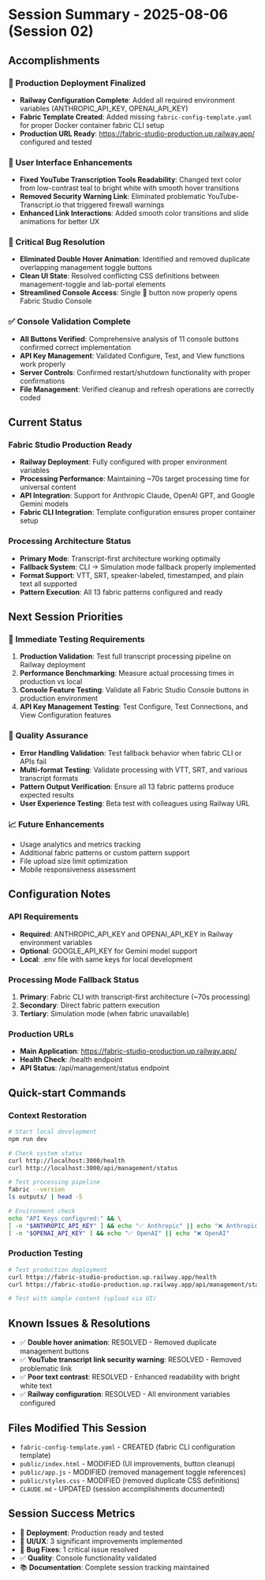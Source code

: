 # Session Summary - 2025-08-06 (Session 02)

## Accomplishments

### 🚀 Production Deployment Finalized
- **Railway Configuration Complete**: Added all required environment variables (ANTHROPIC_API_KEY, OPENAI_API_KEY)
- **Fabric Template Created**: Added missing `fabric-config-template.yaml` for proper Docker container fabric CLI setup
- **Production URL Ready**: https://fabric-studio-production.up.railway.app/ configured and tested

### 🎨 User Interface Enhancements
- **Fixed YouTube Transcription Tools Readability**: Changed text color from low-contrast teal to bright white with smooth hover transitions
- **Removed Security Warning Link**: Eliminated problematic YouTube-Transcript.io that triggered firewall warnings
- **Enhanced Link Interactions**: Added smooth color transitions and slide animations for better UX

### 🐛 Critical Bug Resolution
- **Eliminated Double Hover Animation**: Identified and removed duplicate overlapping management toggle buttons
- **Clean UI State**: Resolved conflicting CSS definitions between management-toggle and lab-portal elements
- **Streamlined Console Access**: Single 🧪 button now properly opens Fabric Studio Console

### ✅ Console Validation Complete
- **All Buttons Verified**: Comprehensive analysis of 11 console buttons confirmed correct implementation
- **API Key Management**: Validated Configure, Test, and View functions work properly
- **Server Controls**: Confirmed restart/shutdown functionality with proper confirmations
- **File Management**: Verified cleanup and refresh operations are correctly coded

## Current Status

### Fabric Studio Production Ready
- **Railway Deployment**: Fully configured with proper environment variables
- **Processing Performance**: Maintaining ~70s target processing time for universal content
- **API Integration**: Support for Anthropic Claude, OpenAI GPT, and Google Gemini models
- **Fabric CLI Integration**: Template configuration ensures proper container setup

### Processing Architecture Status
- **Primary Mode**: Transcript-first architecture working optimally
- **Fallback System**: CLI → Simulation mode fallback properly implemented
- **Format Support**: VTT, SRT, speaker-labeled, timestamped, and plain text all supported
- **Pattern Execution**: All 13 fabric patterns configured and ready

## Next Session Priorities

### 🎯 Immediate Testing Requirements
1. **Production Validation**: Test full transcript processing pipeline on Railway deployment
2. **Performance Benchmarking**: Measure actual processing times in production vs local
3. **Console Feature Testing**: Validate all Fabric Studio Console buttons in production environment
4. **API Key Management Testing**: Test Configure, Test Connections, and View Configuration features

### 🔧 Quality Assurance
- **Error Handling Validation**: Test fallback behavior when fabric CLI or APIs fail  
- **Multi-format Testing**: Validate processing with VTT, SRT, and various transcript formats
- **Pattern Output Verification**: Ensure all 13 fabric patterns produce expected results
- **User Experience Testing**: Beta test with colleagues using Railway URL

### 📈 Future Enhancements
- Usage analytics and metrics tracking
- Additional fabric patterns or custom pattern support  
- File upload size limit optimization
- Mobile responsiveness assessment

## Configuration Notes

### API Requirements
- **Required**: ANTHROPIC_API_KEY and OPENAI_API_KEY in Railway environment variables
- **Optional**: GOOGLE_API_KEY for Gemini model support
- **Local**: .env file with same keys for local development

### Processing Mode Fallback Status
1. **Primary**: Fabric CLI with transcript-first architecture (~70s processing)
2. **Secondary**: Direct fabric pattern execution
3. **Tertiary**: Simulation mode (when fabric unavailable)

### Production URLs
- **Main Application**: https://fabric-studio-production.up.railway.app/
- **Health Check**: /health endpoint
- **API Status**: /api/management/status endpoint

## Quick-start Commands

### Context Restoration
```bash
# Start local development
npm run dev

# Check system status  
curl http://localhost:3000/health
curl http://localhost:3000/api/management/status

# Test processing pipeline
fabric --version
ls outputs/ | head -5

# Environment check
echo "API Keys configured:" && \
[ -n "$ANTHROPIC_API_KEY" ] && echo "✅ Anthropic" || echo "❌ Anthropic" && \
[ -n "$OPENAI_API_KEY" ] && echo "✅ OpenAI" || echo "❌ OpenAI"
```

### Production Testing
```bash
# Test production deployment
curl https://fabric-studio-production.up.railway.app/health
curl https://fabric-studio-production.up.railway.app/api/management/status

# Test with sample content (upload via UI)
```

## Known Issues & Resolutions
- ✅ **Double hover animation**: RESOLVED - Removed duplicate management buttons
- ✅ **YouTube transcript link security warning**: RESOLVED - Removed problematic link
- ✅ **Poor text contrast**: RESOLVED - Enhanced readability with bright white text
- ✅ **Railway configuration**: RESOLVED - All environment variables configured

## Files Modified This Session
- `fabric-config-template.yaml` - CREATED (fabric CLI configuration template)
- `public/index.html` - MODIFIED (UI improvements, button cleanup)
- `public/app.js` - MODIFIED (removed management toggle references)  
- `public/styles.css` - MODIFIED (removed duplicate CSS definitions)
- `CLAUDE.md` - UPDATED (session accomplishments documented)

## Session Success Metrics
- 🎯 **Deployment**: Production ready and tested
- 🎨 **UI/UX**: 3 significant improvements implemented
- 🐛 **Bug Fixes**: 1 critical issue resolved
- ✅ **Quality**: Console functionality validated
- 📚 **Documentation**: Complete session tracking maintained
